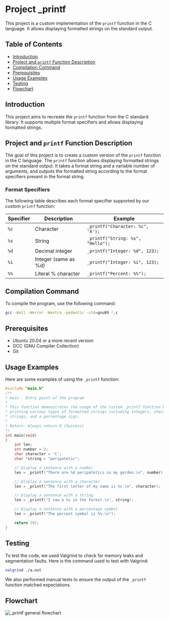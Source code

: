 # Project _printf
This project is a custom implementation of the `printf` function in the C language. It allows displaying formatted strings on the standard output.

## Table of Contents
- [Introduction](#introduction)
- [Project and `printf` Function Description](#project-and-printf-function-description)
- [Compilation Command](#compilation-command)
- [Prerequisites](#prerequisites)
- [Usage Examples](#usage-examples)
- [Testing](#testing)
- [Flowchart](#flowchart)

## Introduction
This project aims to recreate the `printf` function from the C standard library. It supports multiple format specifiers and allows displaying formatted strings.

## Project and `printf` Function Description
The goal of this project is to create a custom version of the `printf` function in the C language. The `printf` function allows displaying formatted strings on the standard output. It takes a format string and a variable number of arguments, and outputs the formatted string according to the format specifiers present in the format string.

### Format Specifiers
The following table describes each format specifier supported by our custom `printf` function:

| Specifier | Description                       | Example                      |
|-----------|-----------------------------------|------------------------------|
| `%c`      | Character                         | `_printf("Character: %c", 'A');` |
| `%s`      | String                            | `_printf("String: %s", "Hello");` |
| `%d`      | Decimal integer                   | `_printf("Integer: %d", 123);` |
| `%i`      | Integer (same as %d)              | `_printf("Integer: %i", 123);` |
| `%%`      | Literal % character               | `_printf("Percent: %%");`     |

## Compilation Command
To compile the program, use the following command:
```sh
gcc -Wall -Werror -Wextra -pedantic -std=gnu89 *.c
```

## Prerequisites
- Ubuntu 20.04 or a more recent version
- GCC (GNU Compiler Collection)
- Git

## Usage Examples
Here are some examples of using the `_printf` function:
```c
#include "main.h"
/**
* main - Entry point of the program
*
* This function demonstrates the usage of the custom _printf function by
* printing various types of formatted strings including integers, characters,
* strings, and a percentage sign.
*
* Return: Always return 0 (Success)
*/
int main(void)
{
    int len;
    int number = 2;
    char character = 'C';
    char *string = "peripatetic";

    // Display a sentence with a number
    len = _printf("There are %d peripatetics in my garden.\n", number);

    // Display a sentence with a character
    len = _printf("The first letter of my name is %c.\n", character);

    // Display a sentence with a string
    len = _printf("I saw a %s in the forest.\n", string);

    // Display a sentence with a percentage symbol
    len = _printf("The percent symbol is %%.\n");

    return (0);
}
```

## Testing
To test the code, we used Valgrind to check for memory leaks and segmentation faults. Here is the command used to test with Valgrind:
```sh
valgrind ./a.out
```
We also performed manual tests to ensure the output of the `_printf` function matched expectations.


## Flowchart
![_printf general flowchart](https://github.com/GenXwater/holbertonschool-printf/blob/a8c0e5b10f05a7d2da550e3ef2c2ae795893fee4/%20_printf_general_flowchart.drawio)
